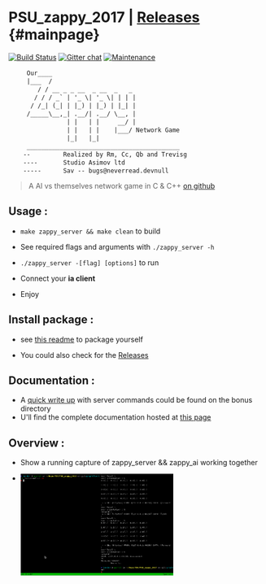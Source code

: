 # PSU_zappy_2017 | <a href="https://github.com/trevisg/PSU_zappy_2017/releases/tag/untagged-8c7c73170711aa5fb109">Releases</a> {#mainpage}

[![Build Status](https://travis-ci.org/trevisg/PSU_zappy_2017.svg?branch=master)](https://travis-ci.org/trevisg/PSU_zappy_2017) [![Gitter chat](https://badges.gitter.im/gitterHQ/gitter.png)](https://gitter.im/PSU_zappy/Lobby)
[![Maintenance](https://img.shields.io/badge/Maintained%3F-yes-green.svg)](https://github.com/trevisg/PSU_zappy_2017/commits/master)

         Our____
         |___  /
            / / __ _ _ __  _ __  _   _
           / / / _` | '_ \| '_ \| | | |
          / /_| (_| | |_) | |_) | |_| |
         /_____\__,_| .__/| .__/ \__, |
                    | |   | |     __/ |
                    | |   | |    |___/ Network Game
                    |_|   |_|
         __________________________________________
        --         Realized by Rm, Cc, Qb and Trevisg
        ----       Studio Asimov ltd
        -----      Sav -- bugs@neverread.devnull

> A AI vs themselves network game in C & C++ <a href="https://github.com/trevisg/PSU_zappy_2017"> on github</a>

## Usage :

-   `make zappy_server && make clean` to build

-   See required flags and arguments with `./zappy_server -h`

-   `./zappy_server -[flag] [options]` to run

-   Connect your  **ia client**

-   Enjoy

## Install package :

-   see [this readme](bonus/pkgs/README.md) to package yourself

-   You could also check for the [Releases](https://github.com/trevisg/PSU_zappy_2017/releases)

## Documentation :

-   A [quick write up](bonus/ZAPPY_CMDS.md) with server commands could be found on the bonus directory
-   U'll find the complete documentation hosted at [this page](https://trevisg.github.io/PSU_zappy_2017/)

## Overview :

* Show a running capture of zappy_server && zappy_ai working together


* <img src="https://github.com/trevisg/PSU_zappy_2017/raw/master/bonus/dummy_aiZappy0.0.600.gif"
     alt="As of release 0.0.600 "
     style="float: left; margin-right: 10px; margin-bottom: 10px; width: 300px;
     height: 200px"
/>
